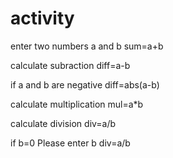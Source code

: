 # activity

enter two numbers
a and b
sum=a+b

calculate subraction
diff=a-b


if a and b are negative
diff=abs(a-b)


calculate multiplication
mul=a*b

calculate division
div=a/b

if b=0
Please enter b
div=a/b
